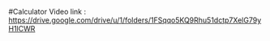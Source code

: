 #Calculator
Video link : https://drive.google.com/drive/u/1/folders/1FSqqo5KQ9Rhu51dctp7XelG79yH1lCWR
